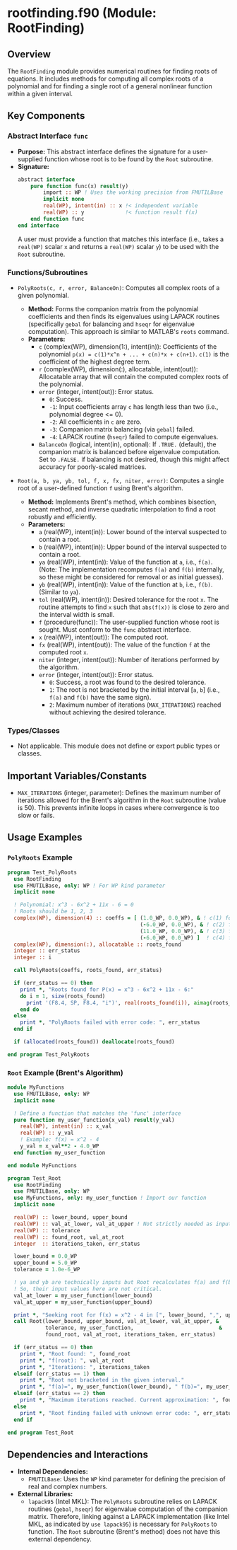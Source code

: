 # rootfinding.f90 (Module: RootFinding)

## Overview

The `RootFinding` module provides numerical routines for finding roots of equations. It includes methods for computing all complex roots of a polynomial and for finding a single root of a general nonlinear function within a given interval.

## Key Components

### Abstract Interface `func`

*   **Purpose:** This abstract interface defines the signature for a user-supplied function whose root is to be found by the `Root` subroutine.
*   **Signature:**
    ```fortran
    abstract interface
        pure function func(x) result(y)
            import :: WP ! Uses the working precision from FMUTILBase
            implicit none
            real(WP), intent(in) :: x !< independent variable
            real(WP) :: y             !< function result f(x)
        end function func
    end interface
    ```
    A user must provide a function that matches this interface (i.e., takes a `real(WP)` scalar `x` and returns a `real(WP)` scalar `y`) to be used with the `Root` subroutine.

### Functions/Subroutines

*   `PolyRoots(c, r, error, BalanceOn)`: Computes all complex roots of a given polynomial.
    *   **Method:** Forms the companion matrix from the polynomial coefficients and then finds its eigenvalues using LAPACK routines (specifically `gebal` for balancing and `hseqr` for eigenvalue computation). This approach is similar to MATLAB's `roots` command.
    *   **Parameters:**
        *   `c` (complex(WP), dimension(1:), intent(in)): Coefficients of the polynomial `p(x) = c(1)*x^n + ... + c(n)*x + c(n+1)`. `c(1)` is the coefficient of the highest degree term.
        *   `r` (complex(WP), dimension(:), allocatable, intent(out)): Allocatable array that will contain the computed complex roots of the polynomial.
        *   `error` (integer, intent(out)): Error status.
            *   `0`: Success.
            *   `-1`: Input coefficients array `c` has length less than two (i.e., polynomial degree <= 0).
            *   `-2`: All coefficients in `c` are zero.
            *   `-3`: Companion matrix balancing (via `gebal`) failed.
            *   `-4`: LAPACK routine (`hseqr`) failed to compute eigenvalues.
        *   `BalanceOn` (logical, intent(in), optional): If `.TRUE.` (default), the companion matrix is balanced before eigenvalue computation. Set to `.FALSE.` if balancing is not desired, though this might affect accuracy for poorly-scaled matrices.

*   `Root(a, b, ya, yb, tol, f, x, fx, niter, error)`: Computes a single root of a user-defined function `f` using Brent's algorithm.
    *   **Method:** Implements Brent's method, which combines bisection, secant method, and inverse quadratic interpolation to find a root robustly and efficiently.
    *   **Parameters:**
        *   `a` (real(WP), intent(in)): Lower bound of the interval suspected to contain a root.
        *   `b` (real(WP), intent(in)): Upper bound of the interval suspected to contain a root.
        *   `ya` (real(WP), intent(in)): Value of the function at `a`, i.e., `f(a)`. (Note: The implementation recomputes `f(a)` and `f(b)` internally, so these might be considered for removal or as initial guesses).
        *   `yb` (real(WP), intent(in)): Value of the function at `b`, i.e., `f(b)`. (Similar to `ya`).
        *   `tol` (real(WP), intent(in)): Desired tolerance for the root `x`. The routine attempts to find `x` such that `abs(f(x))` is close to zero and the interval width is small.
        *   `f` (procedure(func)): The user-supplied function whose root is sought. Must conform to the `func` abstract interface.
        *   `x` (real(WP), intent(out)): The computed root.
        *   `fx` (real(WP), intent(out)): The value of the function `f` at the computed root `x`.
        *   `niter` (integer, intent(out)): Number of iterations performed by the algorithm.
        *   `error` (integer, intent(out)): Error status.
            *   `0`: Success, a root was found to the desired tolerance.
            *   `1`: The root is not bracketed by the initial interval [`a`, `b`] (i.e., `f(a)` and `f(b)` have the same sign).
            *   `2`: Maximum number of iterations (`MAX_ITERATIONS`) reached without achieving the desired tolerance.

### Types/Classes
*   Not applicable. This module does not define or export public types or classes.

## Important Variables/Constants

*   `MAX_ITERATIONS` (integer, parameter): Defines the maximum number of iterations allowed for the Brent's algorithm in the `Root` subroutine (value is 50). This prevents infinite loops in cases where convergence is too slow or fails.

## Usage Examples

### `PolyRoots` Example

```fortran
program Test_PolyRoots
  use RootFinding
  use FMUTILBase, only: WP ! For WP kind parameter
  implicit none

  ! Polynomial: x^3 - 6x^2 + 11x - 6 = 0
  ! Roots should be 1, 2, 3
  complex(WP), dimension(4) :: coeffs = [ (1.0_WP, 0.0_WP), & ! c(1) for x^3
                                          (-6.0_WP, 0.0_WP), & ! c(2) for x^2
                                          (11.0_WP, 0.0_WP), & ! c(3) for x^1
                                          (-6.0_WP, 0.0_WP) ]  ! c(4) for x^0
  complex(WP), dimension(:), allocatable :: roots_found
  integer :: err_status
  integer :: i

  call PolyRoots(coeffs, roots_found, err_status)

  if (err_status == 0) then
    print *, "Roots found for P(x) = x^3 - 6x^2 + 11x - 6:"
    do i = 1, size(roots_found)
      print '(F8.4, SP, F8.4, "i")', real(roots_found(i)), aimag(roots_found(i))
    end do
  else
    print *, "PolyRoots failed with error code: ", err_status
  end if

  if (allocated(roots_found)) deallocate(roots_found)

end program Test_PolyRoots
```

### `Root` Example (Brent's Algorithm)

```fortran
module MyFunctions
  use FMUTILBase, only: WP
  implicit none

  ! Define a function that matches the 'func' interface
  pure function my_user_function(x_val) result(y_val)
    real(WP), intent(in) :: x_val
    real(WP) :: y_val
    ! Example: f(x) = x^2 - 4
    y_val = x_val**2 - 4.0_WP
  end function my_user_function

end module MyFunctions

program Test_Root
  use RootFinding
  use FMUTILBase, only: WP
  use MyFunctions, only: my_user_function ! Import our function
  implicit none

  real(WP) :: lower_bound, upper_bound
  real(WP) :: val_at_lower, val_at_upper ! Not strictly needed as input as Root recomputes
  real(WP) :: tolerance
  real(WP) :: found_root, val_at_root
  integer  :: iterations_taken, err_status

  lower_bound = 0.0_WP
  upper_bound = 5.0_WP
  tolerance = 1.0e-6_WP

  ! ya and yb are technically inputs but Root recalculates f(a) and f(b)
  ! So, their input values here are not critical.
  val_at_lower = my_user_function(lower_bound)
  val_at_upper = my_user_function(upper_bound)

  print *, "Seeking root for f(x) = x^2 - 4 in [", lower_bound, ",", upper_bound, "]"
  call Root(lower_bound, upper_bound, val_at_lower, val_at_upper, &
            tolerance, my_user_function,                           &
            found_root, val_at_root, iterations_taken, err_status)

  if (err_status == 0) then
    print *, "Root found: ", found_root
    print *, "f(root): ", val_at_root
    print *, "Iterations: ", iterations_taken
  elseif (err_status == 1) then
    print *, "Root not bracketed in the given interval."
    print *, "f(a)=", my_user_function(lower_bound), " f(b)=", my_user_function(upper_bound)
  elseif (err_status == 2) then
    print *, "Maximum iterations reached. Current approximation: ", found_root
  else
    print *, "Root finding failed with unknown error code: ", err_status
  end if

end program Test_Root
```

## Dependencies and Interactions

*   **Internal Dependencies:**
    *   `FMUTILBase`: Uses the `WP` kind parameter for defining the precision of real and complex numbers.
*   **External Libraries:**
    *   `lapack95` (Intel MKL): The `PolyRoots` subroutine relies on LAPACK routines (`gebal`, `hseqr`) for eigenvalue computation of the companion matrix. Therefore, linking against a LAPACK implementation (like Intel MKL, as indicated by `use lapack95`) is necessary for `PolyRoots` to function. The `Root` subroutine (Brent's method) does not have this external dependency.
```
